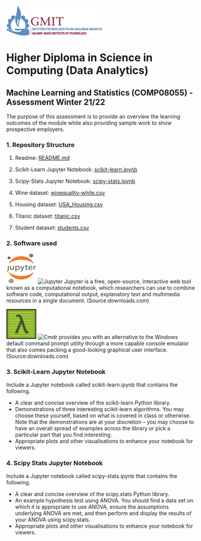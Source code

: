 ![GMIT Logo](https://github.com/Munster2020/HDIP_CSDA_COMP08050_PROJECT/blob/main/GMIT_Logo.jpg)
# Higher Diploma in Science in Computing (Data Analytics)
## Machine Learning and Statistics (COMP08055) - Assessment Winter 21/22

The purpose of this assessment is to provide an overview the learning outcomes of the module while also providing sample work to show prospective
employers.

### 1. Repository Structure
1. Readme: [README.md](https://github.com/Munster2020/HDIP_CSDA_COMP08055/blob/main/README.md)

2. Scikit-Learn Jupyter Notebook: [scikit-learn.ipynb](https://github.com/Munster2020/HDIP_CSDA_COMP08055/blob/main/scikit-learn.ipynb)

3. Scipy-Stats Jupyter Notebook: [scipy-stats.ipynb](https://github.com/Munster2020/HDIP_CSDA_COMP08055/blob/main/scipy-stats.ipynb)

4. Wine dataset: [winequality-white.csv](https://github.com/Munster2020/HDIP_CSDA_COMP08055/blob/main/winequality-white.csv.csv)

5. Housing dataset: [USA_Housing.csv](https://github.com/Munster2020/HDIP_CSDA_COMP08055/blob/main/USA_Housing.csv)

6. Titanic dataset: [titanic.csv](https://github.com/Munster2020/HDIP_CSDA_COMP08055/blob/main/titanic.csv)

7. Student dataset: [students.csv](https://github.com/Munster2020/HDIP_CSDA_COMP08055/blob/main/students.csv)

### 2. Software used
![logo](https://github.com/Munster2020/HDIP_CSDA_COMP08050_PROJECT/blob/main/images/JupyterN.png "Jupyter")
![Jupyter](https://jupyter.org/) Jupyter is a free, open-source, interactive web tool known as a computational notebook, which researchers can use to combine software code, computational output, explanatory text and multimedia resources in a single document. (Source:downloads.com)

![logo](https://github.com/Munster2020/HDIP_CSDA_COMP08050_PROJECT/blob/main/images/cmdr.png "Cmder")
![Cmdr](https://cmder.net/) provides you with an alternative to the Windows default command prompt utility through a more capable console emulator that also comes packing a good-looking graphical user interface. (Source:downloads.com)

### 3. Scikit-Learn Jupyter Notebook
Include a Jupyter notebook called scikit-learn.ipynb that contains the following.
- A clear and concise overview of the scikit-learn Python library.
- Demonstrations of three interesting scikit-learn algorithms. You may choose these yourself, based on what is covered in class or otherwise. Note that the demonstrations are at your discretion – you may choose to have an overall spread of examples across the library or pick a particular part that you find interesting.
 - Appropriate plots and other visualisations to enhance your notebook for viewers.

### 4. Scipy Stats Jupyter Notebook
Include a Jupyter notebook called scipy-stats.ipynb that contains the following.
- A clear and concise overview of the scipy.stats Python library.
- An example hypothesis test using ANOVA. You should find a data set on which it is appropriate to use ANOVA, ensure the assumptions underlying ANOVA are met, and then perform and display the results of your ANOVA using scipy.stats.
- Appropriate plots and other visualisations to enhance your notebook for viewers.

